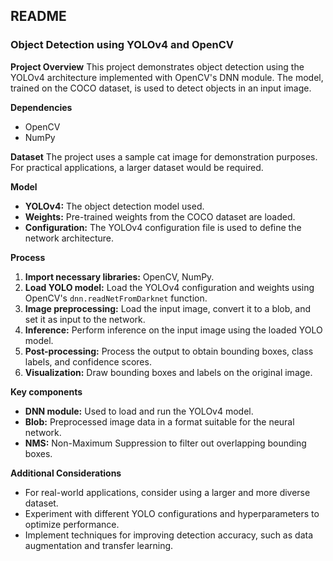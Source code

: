 ## README

### Object Detection using YOLOv4 and OpenCV

**Project Overview**
This project demonstrates object detection using the YOLOv4 architecture implemented with OpenCV's DNN module. The model, trained on the COCO dataset, is used to detect objects in an input image.

**Dependencies**
* OpenCV
* NumPy

**Dataset**
The project uses a sample cat image for demonstration purposes. For practical applications, a larger dataset would be required.

**Model**
* **YOLOv4:** The object detection model used.
* **Weights:** Pre-trained weights from the COCO dataset are loaded.
* **Configuration:** The YOLOv4 configuration file is used to define the network architecture.

**Process**
1. **Import necessary libraries:** OpenCV, NumPy.
2. **Load YOLO model:** Load the YOLOv4 configuration and weights using OpenCV's `dnn.readNetFromDarknet` function.
3. **Image preprocessing:** Load the input image, convert it to a blob, and set it as input to the network.
4. **Inference:** Perform inference on the input image using the loaded YOLO model.
5. **Post-processing:** Process the output to obtain bounding boxes, class labels, and confidence scores.
6. **Visualization:** Draw bounding boxes and labels on the original image.

**Key components**
* **DNN module:** Used to load and run the YOLOv4 model.
* **Blob:** Preprocessed image data in a format suitable for the neural network.
* **NMS:** Non-Maximum Suppression to filter out overlapping bounding boxes.

**Additional Considerations**
* For real-world applications, consider using a larger and more diverse dataset.
* Experiment with different YOLO configurations and hyperparameters to optimize performance.
* Implement techniques for improving detection accuracy, such as data augmentation and transfer learning.
